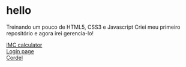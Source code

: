 # hello
 Treinando um pouco de HTML5, CSS3 e Javascript
 Criei meu primeiro repositório e agora irei gerencia-lo!

 <a href="https://conradogui.github.io/estudando-js/treinandopt1/index.html">IMC calculator</a> <br>
 <a href="https://conradogui.github.io/own-projects/pro1/index.html">Login page</a> <br>
 <a href="https://conradogui.github.io/own-projects/pro2/">Cordel</a>
 
 
